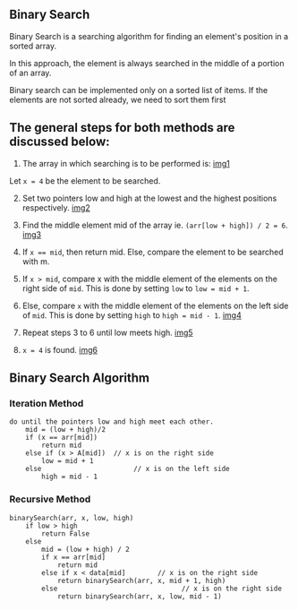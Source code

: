 ## Binary Search

Binary Search is a searching algorithm for finding an element's position in a sorted array.

In this approach, the element is always searched in the middle of a portion of an array.

Binary search can be implemented only on a sorted list of items. If the elements are not sorted already, we need to sort them first

## The general steps for both methods are discussed below:

1. The array in which searching is to be performed is:
[img1](https://github.com/adam-p/markdown-here/raw/master/src/common/images/icon48.png "Logo Title Text 1")

Let ```x = 4``` be the element to be searched.

2. Set two pointers low and high at the lowest and the highest positions respectively.
[img2](https://github.com/adam-p/markdown-here/raw/master/src/common/images/icon48.png "Logo Title Text 1")

3. Find the middle element mid of the array ie. ```(arr[low + high]) / 2 = 6```.
[img3](https://github.com/adam-p/markdown-here/raw/master/src/common/images/icon48.png "Logo Title Text 1")

4. If ```x == mid```, then return mid. Else, compare the element to be searched with m.

5. If ```x > mid```, compare x with the middle element of the elements on the right side of ```mid```.
This is done by setting ```low``` to ```low = mid + 1```.

6. Else, compare ```x``` with the middle element of the elements on the left side of ```mid```.
This is done by setting ```high``` to ```high = mid - 1```. 
[img4](https://github.com/adam-p/markdown-here/raw/master/src/common/images/icon48.png "Logo Title Text 1")

7. Repeat steps 3 to 6 until low meets high.
[img5](https://github.com/adam-p/markdown-here/raw/master/src/common/images/icon48.png "Logo Title Text 1")

8. ```x = 4``` is found.
[img6](https://github.com/adam-p/markdown-here/raw/master/src/common/images/icon48.png "Logo Title Text 1")


## Binary Search Algorithm

### Iteration Method

``` 
do until the pointers low and high meet each other.
    mid = (low + high)/2
    if (x == arr[mid])
        return mid
    else if (x > A[mid])  // x is on the right side
        low = mid + 1
    else                       // x is on the left side
        high = mid - 1 
 ```

### Recursive Method

```
binarySearch(arr, x, low, high)
    if low > high
        return False 
    else
        mid = (low + high) / 2 
        if x == arr[mid]
            return mid
        else if x < data[mid]        // x is on the right side
            return binarySearch(arr, x, mid + 1, high)
        else                               // x is on the right side
            return binarySearch(arr, x, low, mid - 1)
 ```

